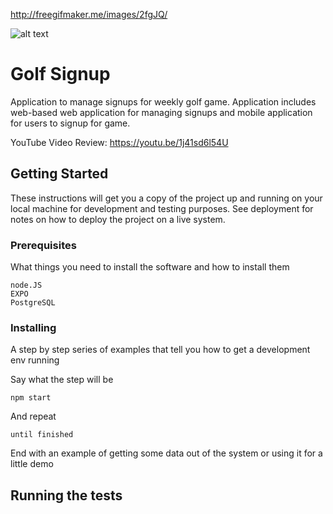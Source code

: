 http://freegifmaker.me/images/2fgJQ/

![alt text](http://i.freegifmaker.me/1/5/5/8/1/1/1558116110114393.gif "Logo Title Text 1")


# Golf Signup
Application to manage signups for weekly golf game.  Application includes web-based web application for managing signups and mobile application for users to signup for game.

YouTube Video Review:
https://youtu.be/1j41sd6l54U


## Getting Started

These instructions will get you a copy of the project up and running on your local machine for development and testing purposes. See deployment for notes on how to deploy the project on a live system.

### Prerequisites

What things you need to install the software and how to install them

```
node.JS
EXPO
PostgreSQL
```

### Installing

A step by step series of examples that tell you how to get a development env running

Say what the step will be

```
npm start
```

And repeat

```
until finished
```

End with an example of getting some data out of the system or using it for a little demo

## Running the tests
